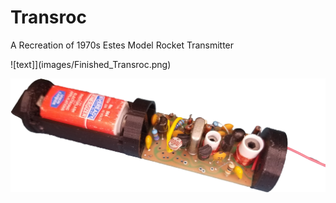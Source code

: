 # Transroc
A Recreation of 1970s Estes Model Rocket Transmitter

![text]](images/Finished_Transroc.png)



<p align="center">
  <img src="images/Finsihed_Transroc.png"/>
</p>



